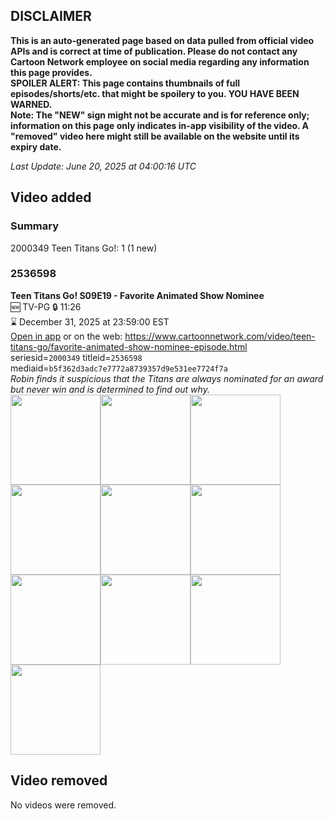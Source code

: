 ## DISCLAIMER
**This is an auto-generated page based on data pulled from official video APIs and is correct at time of publication. Please do not contact any Cartoon Network employee on social media regarding any information this page provides.**  
**SPOILER ALERT: This page contains thumbnails of full episodes/shorts/etc. that might be spoilery to you. YOU HAVE BEEN WARNED.**  
**Note: The "NEW" sign might not be accurate and is for reference only; information on this page only indicates in-app visibility of the video. A "removed" video here might still be available on the website until its expiry date.**  

_Last Update: June 20, 2025 at 04:00:16 UTC_
## Video added
### Summary
2000349 Teen Titans Go!: 1 (1 new)  
### 2536598
**Teen Titans Go! S09E19 - Favorite Animated Show Nominee**  
🆕 TV-PG 🔒 11:26  
⌛ December 31, 2025 at 23:59:00 EST  
[Open in app](https://cnvideo.sercomkc.org/redirector.html?type=cnapp&seriesid=2000349&titleid=2536598&mediaid=b5f362d3adc7e7772a8739357d9e531ee7724f7a) or on the web: https://www.cartoonnetwork.com/video/teen-titans-go/favorite-animated-show-nominee-episode.html  
seriesid=`2000349` titleid=`2536598` mediaid=`b5f362d3adc7e7772a8739357d9e531ee7724f7a`  
_Robin finds it suspicious that the Titans are always nominated for an award but never win and is determined to find out why._  
<a href="https://s3.amazonaws.com/cartoonorchestrator/2536598_001_1280x720.jpg"><img src="https://s3.amazonaws.com/cartoonorchestrator/2536598_001_640x360.jpg" height="144px" /></a><a href="https://s3.amazonaws.com/cartoonorchestrator/2536598_002_1280x720.jpg"><img src="https://s3.amazonaws.com/cartoonorchestrator/2536598_002_640x360.jpg" height="144px" /></a><a href="https://s3.amazonaws.com/cartoonorchestrator/2536598_003_1280x720.jpg"><img src="https://s3.amazonaws.com/cartoonorchestrator/2536598_003_640x360.jpg" height="144px" /></a><a href="https://s3.amazonaws.com/cartoonorchestrator/2536598_004_1280x720.jpg"><img src="https://s3.amazonaws.com/cartoonorchestrator/2536598_004_640x360.jpg" height="144px" /></a><a href="https://s3.amazonaws.com/cartoonorchestrator/2536598_005_1280x720.jpg"><img src="https://s3.amazonaws.com/cartoonorchestrator/2536598_005_640x360.jpg" height="144px" /></a><a href="https://s3.amazonaws.com/cartoonorchestrator/2536598_006_1280x720.jpg"><img src="https://s3.amazonaws.com/cartoonorchestrator/2536598_006_640x360.jpg" height="144px" /></a><a href="https://s3.amazonaws.com/cartoonorchestrator/2536598_007_1280x720.jpg"><img src="https://s3.amazonaws.com/cartoonorchestrator/2536598_007_640x360.jpg" height="144px" /></a><a href="https://s3.amazonaws.com/cartoonorchestrator/2536598_008_1280x720.jpg"><img src="https://s3.amazonaws.com/cartoonorchestrator/2536598_008_640x360.jpg" height="144px" /></a><a href="https://s3.amazonaws.com/cartoonorchestrator/2536598_009_1280x720.jpg"><img src="https://s3.amazonaws.com/cartoonorchestrator/2536598_009_640x360.jpg" height="144px" /></a><a href="https://s3.amazonaws.com/cartoonorchestrator/2536598_010_1280x720.jpg"><img src="https://s3.amazonaws.com/cartoonorchestrator/2536598_010_640x360.jpg" height="144px" /></a>
## Video removed
No videos were removed.  
